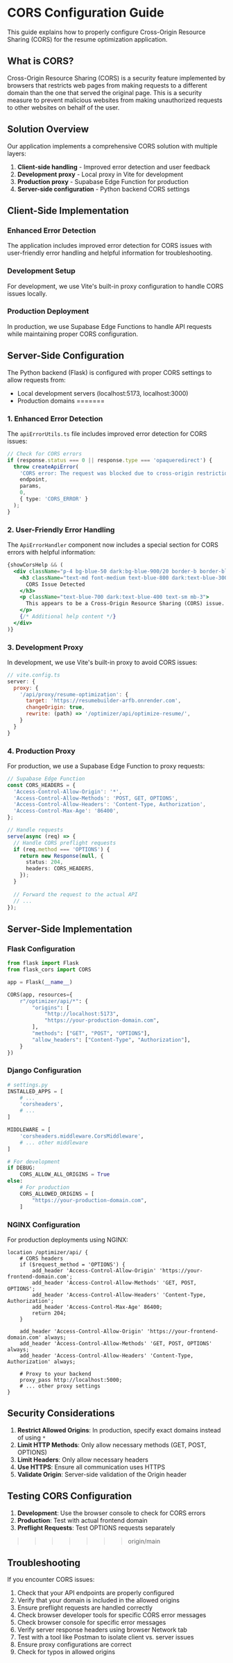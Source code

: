 # CORS Configuration Guide

This guide explains how to properly configure Cross-Origin Resource Sharing (CORS) for the resume optimization application.

## What is CORS?

Cross-Origin Resource Sharing (CORS) is a security feature implemented by browsers that restricts web pages from making requests to a different domain than the one that served the original page. This is a security measure to prevent malicious websites from making unauthorized requests to other websites on behalf of the user.

## Solution Overview

Our application implements a comprehensive CORS solution with multiple layers:

1. **Client-side handling** - Improved error detection and user feedback
2. **Development proxy** - Local proxy in Vite for development
3. **Production proxy** - Supabase Edge Function for production
4. **Server-side configuration** - Python backend CORS settings

## Client-Side Implementation

### Enhanced Error Detection
The application includes improved error detection for CORS issues with user-friendly error handling and helpful information for troubleshooting.

### Development Setup
For development, we use Vite's built-in proxy configuration to handle CORS issues locally.

### Production Deployment
In production, we use Supabase Edge Functions to handle API requests while maintaining proper CORS configuration.

## Server-Side Configuration

The Python backend (Flask) is configured with proper CORS settings to allow requests from:
- Local development servers (localhost:5173, localhost:3000)
- Production domains
=======
### 1. Enhanced Error Detection

The `apiErrorUtils.ts` file includes improved error detection for CORS issues:

```typescript
// Check for CORS errors
if (response.status === 0 || response.type === 'opaqueredirect') {
  throw createApiError(
    'CORS error: The request was blocked due to cross-origin restrictions.',
    endpoint,
    params,
    0,
    { type: 'CORS_ERROR' }
  );
}
```

### 2. User-Friendly Error Handling

The `ApiErrorHandler` component now includes a special section for CORS errors with helpful information:

```jsx
{showCorsHelp && (
  <div className="p-4 bg-blue-50 dark:bg-blue-900/20 border-b border-blue-200 dark:border-blue-800">
    <h3 className="text-md font-medium text-blue-800 dark:text-blue-300 mb-2">
      CORS Issue Detected
    </h3>
    <p className="text-blue-700 dark:text-blue-400 text-sm mb-3">
      This appears to be a Cross-Origin Resource Sharing (CORS) issue.
    </p>
    {/* Additional help content */}
  </div>
)}
```

### 3. Development Proxy

In development, we use Vite's built-in proxy to avoid CORS issues:

```javascript
// vite.config.ts
server: {
  proxy: {
    '/api/proxy/resume-optimization': {
      target: 'https://resumebuilder-arfb.onrender.com',
      changeOrigin: true,
      rewrite: (path) => '/optimizer/api/optimize-resume/',
    }
  }
}
```

### 4. Production Proxy

For production, we use a Supabase Edge Function to proxy requests:

```typescript
// Supabase Edge Function
const CORS_HEADERS = {
  'Access-Control-Allow-Origin': '*',
  'Access-Control-Allow-Methods': 'POST, GET, OPTIONS',
  'Access-Control-Allow-Headers': 'Content-Type, Authorization',
  'Access-Control-Max-Age': '86400',
};

// Handle requests
serve(async (req) => {
  // Handle CORS preflight requests
  if (req.method === 'OPTIONS') {
    return new Response(null, {
      status: 204,
      headers: CORS_HEADERS,
    });
  }
  
  // Forward the request to the actual API
  // ...
});
```

## Server-Side Implementation

### Flask Configuration

```python
from flask import Flask
from flask_cors import CORS

app = Flask(__name__)

CORS(app, resources={
    r"/optimizer/api/*": {
        "origins": [
            "http://localhost:5173",
            "https://your-production-domain.com",
        ],
        "methods": ["GET", "POST", "OPTIONS"],
        "allow_headers": ["Content-Type", "Authorization"],
    }
})
```

### Django Configuration

```python
# settings.py
INSTALLED_APPS = [
    # ...
    'corsheaders',
    # ...
]

MIDDLEWARE = [
    'corsheaders.middleware.CorsMiddleware',
    # ... other middleware
]

# For development
if DEBUG:
    CORS_ALLOW_ALL_ORIGINS = True
else:
    # For production
    CORS_ALLOWED_ORIGINS = [
        "https://your-production-domain.com",
    ]
```

### NGINX Configuration

For production deployments using NGINX:

```nginx
location /optimizer/api/ {
    # CORS headers
    if ($request_method = 'OPTIONS') {
        add_header 'Access-Control-Allow-Origin' 'https://your-frontend-domain.com';
        add_header 'Access-Control-Allow-Methods' 'GET, POST, OPTIONS';
        add_header 'Access-Control-Allow-Headers' 'Content-Type, Authorization';
        add_header 'Access-Control-Max-Age' 86400;
        return 204;
    }
    
    add_header 'Access-Control-Allow-Origin' 'https://your-frontend-domain.com' always;
    add_header 'Access-Control-Allow-Methods' 'GET, POST, OPTIONS' always;
    add_header 'Access-Control-Allow-Headers' 'Content-Type, Authorization' always;
    
    # Proxy to your backend
    proxy_pass http://localhost:5000;
    # ... other proxy settings
}
```

## Security Considerations

1. **Restrict Allowed Origins**: In production, specify exact domains instead of using `*`
2. **Limit HTTP Methods**: Only allow necessary methods (GET, POST, OPTIONS)
3. **Limit Headers**: Only allow necessary headers
4. **Use HTTPS**: Ensure all communication uses HTTPS
5. **Validate Origin**: Server-side validation of the Origin header

## Testing CORS Configuration

1. **Development**: Use the browser console to check for CORS errors
2. **Production**: Test with actual frontend domain
3. **Preflight Requests**: Test OPTIONS requests separately
>>>>>>> origin/main

## Troubleshooting

If you encounter CORS issues:

1. Check that your API endpoints are properly configured
2. Verify that your domain is included in the allowed origins
3. Ensure preflight requests are handled correctly
4. Check browser developer tools for specific CORS error messages
5. Check browser console for specific error messages
6. Verify server response headers using browser Network tab
7. Test with a tool like Postman to isolate client vs. server issues
8. Ensure proxy configurations are correct
9. Check for typos in allowed origins
